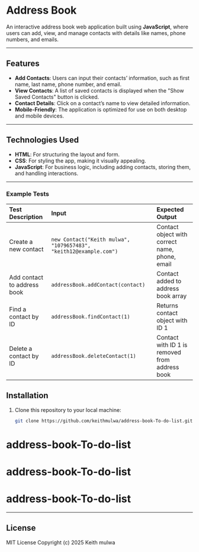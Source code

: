 # Address Book

An interactive address book web application built using **JavaScript**, where users can add, view, and manage contacts with details like names, phone numbers, and emails.

---

## Features

- **Add Contacts**: Users can input their contacts’ information, such as first name, last name, phone number, and email.
- **View Contacts**: A list of saved contacts is displayed when the "Show Saved Contacts" button is clicked.
- **Contact Details**: Click on a contact’s name to view detailed information.
- **Mobile-Friendly**: The application is optimized for use on both desktop and mobile devices.

---

## Technologies Used

- **HTML**: For structuring the layout and form.
- **CSS**: For styling the app, making it visually appealing.
- **JavaScript**: For business logic, including adding contacts, storing them, and handling interactions.

---

### Example Tests
| Test Description | Input | Expected Output |
|:-----------------|:------|:----------------|
| Create a new contact | `new Contact("Keith mulwa", "1079657483", "keith12@example.com")` | Contact object with correct name, phone, email |
| Add contact to address book | `addressBook.addContact(contact)` | Contact added to address book array |
| Find a contact by ID | `addressBook.findContact(1)` | Returns contact object with ID 1 |
| Delete a contact by ID | `addressBook.deleteContact(1)` | Contact with ID 1 is removed from address book |



## Installation

1. Clone this repository to your local machine:
   ```bash
   git clone https://github.com/keithmulwa/address-book-To-do-list.git
# address-book-To-do-list
# address-book-To-do-list
# address-book-To-do-list

---

## License
MIT License
Copyright (c) 2025 Keith mulwa
